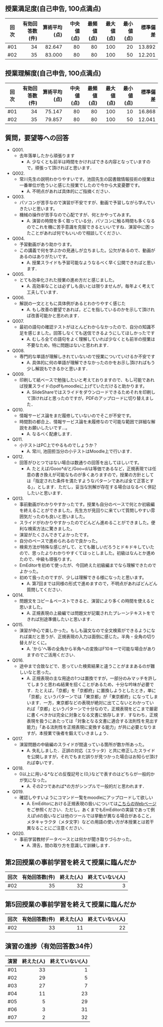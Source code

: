 ## 授業満足度(自己申告, 100点満点)
|回次|有効回答数(件)|算術平均(点)|中央値(点)|最頻値(点)|最大値(点)|最小値(点)|標準偏差|
|:---:|----:|----:|----:|----:|----:|----:|----:|
|#01|34|82.647|80|80|100|20|13.892|
|#02|35|83.000|80|80|100|50|12.201|

## 授業理解度(自己申告, 100点満点)
|回次|有効回答数(件)|算術平均(点)|中央値(点)|最頻値(点)|最大値(点)|最小値(点)|標準偏差|
|:---:|----:|----:|----:|----:|----:|----:|----:|
|#01|34|75.147|80|80|100|10|16.868|
|#02|35|79.857|80|80|100|50|12.041|

## 質問，要望等への回答
- Q001.
  - 去年落単したから頑張ります
    - A. 少なくとも前半は時間をかければできる内容となっていますので，頑張って頂ければと思います．
- Q002.
  - 常川先生の説明わかりやすいです。池田先生の図書館情報技術の授業は一番単位が危ういと感じた授業でしたので今から大変憂鬱です。
    - A. 不明点があれば具体的にご指摘ください．
- Q003.
  - パソコンが苦手なので演習が不安ですが、動画で予習しながら学んでいきたいと思います。
  - 機械の操作が苦手なので心配ですが、何とかやってみます。
    - A. 演習の時間を多く取っている分，パソコンに触る時間も多くなるのでこれを機に苦手意識を克服できるといいですね．演習中に困ったことがあれば何でもいいので相談してください．
- Q004.
  - 予習動画があり助かります。
  - この講義で何を学ぶかの見通しが立ちました。公欠があるので、動画があるのはありがたいです。
    - A. 授業スライドも予習可能なようなるべく早く公開できればと思います．
- Q005.
  - とても効率化された授業の進め方だと感じました。
    - A. 高効率なことは必ずしも良いとは限りませんが，毎年よく考えて工夫しています．
- Q006.
  - 解説の一文とともに具体例があるとわかりやすく感じた
    - A. もし改善の要望であれば，どこを指しているのかを示して頂ければ改善可能かと思われます．
- Q007.
  - 最初の語句の確認テストがほとんどわからなかったので、自分の知識不足を感じました。回答しなくても送信できるようにしてほしかったです
    - A. むしろ全ての語句をよく理解していれば少なくとも前半の授業は不要なため，特に問題はないと思われます．
- Q008.
  - 専門的な単語が理解しきれていないので授業についていけるか不安です
    - A. 具体的に何の単語が理解できなかったのかをお示し頂ければもう少し解説もできるかと思います．
- Q009.
  - 印刷して紙ベースで勉強したいと考えておりますので、もし可能であれば授業スライドのpdfもmoodleに上げていただけると助かります。
    - A. SlideShareではスライドをダウンロードできるためそれを印刷して頂ければと思ったのですが，PDFのアップロードに切り替えました．
- Q010.
  - 情報サービス論をまだ履修していないのでそこが不安です。
  - 時間割の都合上、情報サービス論を未履修なので可能な範囲で詳細な解説をお願いしたいです…。
    - A. なるべく配慮します．
- Q011.
  - 小テストはPC上でやるものでしょうか？
    - A. 常川, 池田担当分の小テストはMoodle上で行います．
- Q012.
  - 回答がひとつではない場合は数通りの回答を出してほしいです。
    - A. たとえば/Gooo*d/と/Goo+d/は等価であるなど，正規表現では任意の書き換えが可能なものが多くありますので，授業の方針としては「指定された条件を満たすようなパターンであれば全て正答とする」，とします．ただし，妥当な別解が存在する場合はなるべく併記したいと思います．
- Q013.
  - 事前動画がわかりやすかったです。授業も自分のペースで何とか初級編を終えることができました。先生方が見回りに来ていて質問しやすい雰囲気だったのも良いと思いました。
  - スライドがわかりやすかったのでどんどん進めることができました。便利な検索方法に驚きました。
  - 演習がたくさんできてよかったです。
  - 自分のペースで進められるので良かった。
  - 検索方法が特殊な感じがして、とても難しいだろうとドキドキしていたので、思ったよりわかりやすくてほっとしました。初級はなんとか進めたので、中級も頑張ります。
  - EmEditorを初めて使ったが、今回終えた初級編までなら理解できたのでよかった。
  - 初めて扱ったのですが、少しは理解できる様になったと思います。
    - A. 第7回までは同様の形式で進めますので，不明点があればどんどん質問してください．
- Q014.
  - 問題文をコピー＆ペーストできると、演習により多くの時間を使えると思いました。
    - A. 正規表現の上級編では問題文が記載されたプレーンテキストをできれば別途準備したいと思います．
- Q015.
  - 演習が中心で楽しかった。もしも論文なので全文検索ができるようになれば楽だと思うが、正規表現の入力は面倒に感じた。半角・全角の切り替えがとくに。
    - A. ’から'へ等の全角から半角への変換はF10キーで可能な場合がありますのでご活用ください．
- Q016.
  - 途中まで合致などで、思っていた検索結果と違うことがままあるのが難しいなと思った。
    - A. 正規表現の主な用途の1つは置換ですが，一部分のみマッチを許してしまうと思わぬ結果を招くことがあるため，十分な吟味が必要です．たとえば，「京都」を「京都府」に置換しようとしたとき，単に「京都」というパターンでは「東京都」が「東京都府」になってしまいます．一方，東京都などの表現が絶対に出てこないとわかっていれば「京都」というパターンで十分なので，正規表現をどこまで厳密に書くべきかは完全に対象となる文書に依存します．すなわち，正規表現を扱うにあたっては「対象となる文書に適合する法則性を見出す能力」「ある法則性を正規表現に変換する能力」が共に必要となりますが，本授業で後者を鍛えていきましょう． 
- Q017.
  - 演習問題の中級編のスライドが間違っている箇所が数か所あった。
    - A. 失礼しました．正誤の対応（エラッタ）と共に修正したスライドを公開しますが，それでもまだ誤りが見つかった場合はお知らせ頂ければ幸いです．
- Q018.
  - 0以上に用いる*などの反復記号と{0,}などで表すのはどちらが一般的かが気になった。
    - A. その2つであれば*の方がシンプルで一般的だと思われます．
- Q019.
  - 確認しやすいようにコマンド一覧をmoodleにアップロードして欲しい
    - A. EmEditorにおける正規表現の扱いについては[こちらのWebページ](http://www.emeditor.org/ja/howto_search_search_regexp_syntax.html)をご参照ください．ただし，あくまでもEmEditorの実装であって例えば\dの扱いなどは他のツールでは挙動が異なる場合があること，メタキャラクタ（メタ文字）などの用語の使い方が本授業とは若干異なることにご注意ください．
- Q020.
  - 事前学習教材データベースとは何かが聞き取りづらかった。
    - A. 滑舌，間の取り方を意識して訓練します．


## 第2回授業の事前学習を終えて授業に臨んだか
|回次|有効回答数(件)|終えた(人)|終えていない(人)|
|:---:|----:|----:|----:|
|#02|35|32|3|

## 第5回授業の事前学習を終えて授業に臨んだか
|回次|有効回答数(件)|終えた(人)|終えていない(人)|
|:---:|----:|----:|----:|
|#02|33|11|22|

## 演習の進捗（有効回答数34件）
|演習|終えた(人)|終えていない(人)|
|:---:|----:|----:|
|#01|33|1|
|#02|29|5|
|#03|27|7|
|#04|11|23|
|#05|5|29|
|#06|3|31|
|#07|2|32|
